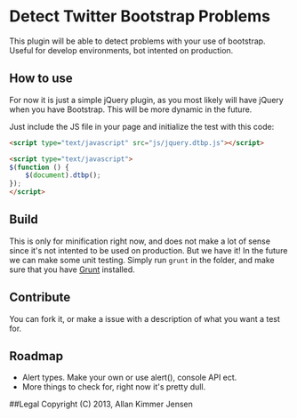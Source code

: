 Detect Twitter Bootstrap Problems
==============================

This plugin will be able to detect problems with your use of bootstrap. Useful for develop environments, bot intented on production.

## How to use
For now it is just a simple jQuery plugin, as you most likely will have jQuery when you have Bootstrap. This will be more dynamic in the future.

Just include the JS file in your page and initialize the test with this code:

```html
<script type="text/javascript" src="js/jquery.dtbp.js"></script>
```

```html
<script type="text/javascript">
$(function () {
    $(document).dtbp();
});
</script>
```

## Build
This is only for minification right now, and does not make a lot of sense since it's not intented to be used on production. But we have it! In the future we can make some unit testing.
Simply run `grunt` in the folder, and make sure that you have [Grunt](http://gruntjs.com/) installed.

## Contribute
You can fork it, or make a issue with a description of what you want a test for.

## Roadmap
- Alert types. Make your own or use alert(), console API ect.
- More things to check for, right now it's pretty dull.

##Legal
Copyright (C) 2013, Allan Kimmer Jensen